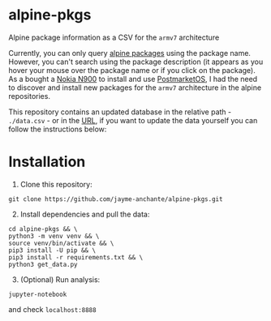 # alpine-pkgs

Alpine package information as a CSV for the `armv7` architecture

Currently, you can only query [alpine packages](https://pkgs.alpinelinux.org/packages) using the package name. However, you can't search using the package description (it appears as you hover your mouse over the package name or if you click on the package). As a bought a [Nokia N900](https://wiki.maemo.org/Nokia_N900) to install and use [PostmarketOS](https://postmarketos.org/), I had the need to discover and install new packages for the `armv7` architecture in the alpine repositories.

This repository contains an updated database in the relative path - `./data.csv` - or in the [URL](https://raw.githubusercontent.com/jayme-anchante/alpine-pkgs/master/data.csv), if you want to update the data yourself you can follow the instructions below:

# Installation

1. Clone this repository:

```
git clone https://github.com/jayme-anchante/alpine-pkgs.git
```

2. Install dependencies and pull the data:

```
cd alpine-pkgs && \
python3 -m venv venv && \
source venv/bin/activate && \
pip3 install -U pip && \
pip3 install -r requirements.txt && \
python3 get_data.py
```

3. (Optional) Run analysis:

```
jupyter-notebook
```

and check `localhost:8888`
